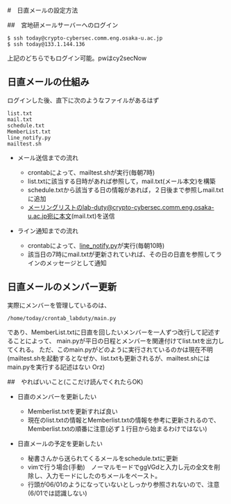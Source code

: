 #　日直メールの設定方法

##　宮地研メールサーバーへのログイン

```
$ ssh today@crypto-cybersec.comm.eng.osaka-u.ac.jp
$ ssh today@133.1.144.136
```
上記のどちらでもログイン可能。pwはcy2secNow

## 日直メールの仕組み
ログインした後、直下に次のようなファイルがあるはず
```
list.txt
mail.txt
schedule.txt
MemberList.txt
line_notify.py
mailtest.sh
```
- メール送信までの流れ
  - crontabによって、mailtest.shが実行(毎朝7時)
  - list.txtに該当する日時があれば参照して，mail.txt(メール本文)を構築
  - schedule.txtから該当する日の情報があれば，２日後まで参照しmail.txtに追加
  - メーリングリストのlab-duty@crypto-cybersec.comm.eng.osaka-u.ac.jp宛に本文(mail.txt)を送信

- ライン通知までの流れ
  - crontabによって、[line_notify.py](https://notify-bot.line.me/doc/ja/)が実行(毎朝10時)
  - 該当日の7時にmail.txtが更新されていれば、その日の日直を参照してラインのメッセージとして通知

## 日直メールのメンバー更新

実際にメンバーを管理しているのは、
```
/home/today/crontab_labduty/main.py
```
であり、MemberList.txtに日直を回したいメンバーを一人ずつ改行して記述することによって、
main.pyが平日の日程とメンバーを関連付けてlist.txtを出力してくれる。
ただ、このmain.pyがどのように実行されているのかは現在不明
(mailtest.shを起動するとなぜか、list.txtも更新されるが、mailtest.shにはmain.pyを実行する記述はない Orz)

##　やればいいこと(ここだけ読んでくれたらOK)

- 日直のメンバーを更新したい
  - Memberlist.txtを更新すれば良い
  - 現在のlist.txtの情報とMemberlist.txtの情報を参考に更新されるので、Memberlist.txtの順番に注意(必ず１行目から始まるわけではない)

- 日直メールの予定を更新したい
  - 秘書さんから送られてくるメールをschedule.txtに更新
  - vimで行う場合(手動)　ノーマルモードでggVGdと入力し元の全文を削除し、入力モードにしたのちメールをペースト。
  - 行頭が06/01のようになっていないとしっかり参照されないので、注意(6/01では認識しない)


